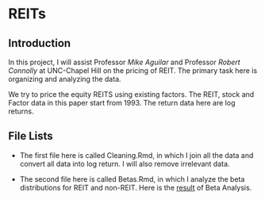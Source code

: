 # REITs

## Introduction

In this project, I will assist Professor *Mike Aguilar* and Professor *Robert Connolly* at UNC-Chapel Hill on the pricing of REIT. The primary task here is organizing and analyzing the data.

We try to price the equity REITS using existing factors. The REIT, stock and Factor data in this paper start from 1993. The return data here are log returns.

## File Lists

* The first file here is called Cleaning.Rmd, in which I join all the data and convert all data into log return. I will also remove irrelevant data.

* The second file here is called Betas.Rmd, in which I analyze the beta distributions for REIT and non-REIT. Here is the [result](https://github.com/JiaxiLi1995/REITs/blob/master/Betas.md) of Beta Analysis.
